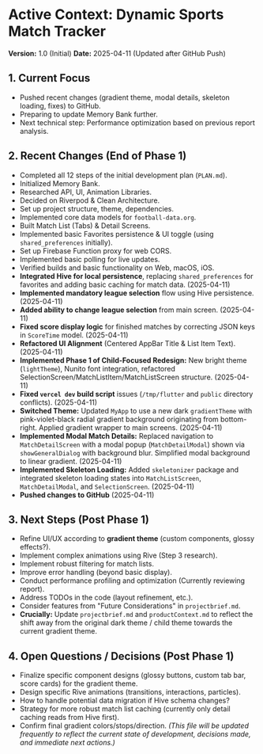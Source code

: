 # Active Context: Dynamic Sports Match Tracker

**Version:** 1.0 (Initial)
**Date:** 2025-04-11 (Updated after GitHub Push)

## 1. Current Focus
*   Pushed recent changes (gradient theme, modal details, skeleton loading, fixes) to GitHub.
*   Preparing to update Memory Bank further.
*   Next technical step: Performance optimization based on previous report analysis.

## 2. Recent Changes (End of Phase 1)
*   Completed all 12 steps of the initial development plan (`PLAN.md`).
*   Initialized Memory Bank.
*   Researched API, UI, Animation Libraries.
*   Decided on Riverpod & Clean Architecture.
*   Set up project structure, theme, dependencies.
*   Implemented core data models for `football-data.org`.
*   Built Match List (Tabs) & Detail Screens.
*   Implemented basic Favorites persistence & UI toggle (using `shared_preferences` initially).
*   Set up Firebase Function proxy for web CORS.
*   Implemented basic polling for live updates.
*   Verified builds and basic functionality on Web, macOS, iOS.
*   **Integrated Hive for local persistence**, replacing `shared_preferences` for favorites and adding basic caching for match data. (2025-04-11)
*   **Implemented mandatory league selection** flow using Hive persistence. (2025-04-11)
*   **Added ability to change league selection** from main screen. (2025-04-11)
*   **Fixed score display logic** for finished matches by correcting JSON keys in `ScoreTime` model. (2025-04-11)
*   **Refactored UI Alignment** (Centered AppBar Title & List Item Text). (2025-04-11)
*   **Implemented Phase 1 of Child-Focused Redesign:** New bright theme (`lightTheme`), Nunito font integration, refactored SelectionScreen/MatchListItem/MatchListScreen structure. (2025-04-11)
*   **Fixed `vercel dev` build script** issues (`/tmp/flutter` and `public` directory conflicts). (2025-04-11)
*   **Switched Theme:** Updated `MyApp` to use a new dark `gradientTheme` with pink-violet-black radial gradient background originating from bottom-right. Applied gradient wrapper to main screens. (2025-04-11)
*   **Implemented Modal Match Details:** Replaced navigation to `MatchDetailScreen` with a modal popup (`MatchDetailModal`) shown via `showGeneralDialog` with background blur. Simplified modal background to linear gradient. (2025-04-11)
*   **Implemented Skeleton Loading:** Added `skeletonizer` package and integrated skeleton loading states into `MatchListScreen`, `MatchDetailModal`, and `SelectionScreen`. (2025-04-11)
*   **Pushed changes to GitHub** (2025-04-11)

## 3. Next Steps (Post Phase 1)
*   Refine UI/UX according to **gradient theme** (custom components, glossy effects?).
*   Implement complex animations using Rive (Step 3 research).
*   Implement robust filtering for match lists.
*   Improve error handling (beyond basic display).
*   Conduct performance profiling and optimization (Currently reviewing report).
*   Address TODOs in the code (layout refinement, etc.).
*   Consider features from "Future Considerations" in `projectbrief.md`.
*   **Crucially:** Update `projectbrief.md` and `productContext.md` to reflect the shift away from the original dark theme / child theme towards the current gradient theme.

## 4. Open Questions / Decisions (Post Phase 1)
*   Finalize specific component designs (glossy buttons, custom tab bar, score cards) for the gradient theme.
*   Design specific Rive animations (transitions, interactions, particles).
*   How to handle potential data migration if Hive schema changes?
*   Strategy for more robust match list caching (currently only detail caching reads from Hive first).
*   Confirm final gradient colors/stops/direction.
*(This file will be updated frequently to reflect the current state of development, decisions made, and immediate next actions.)*